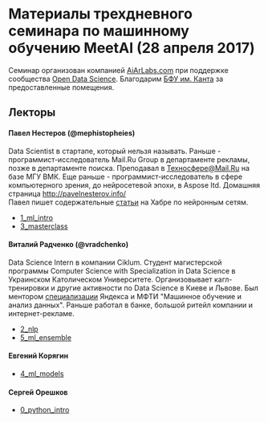 # Материалы трехдневного семинара по машинному обучению MeetAI (28 апреля 2017)

Семинар организован компанией [AiArLabs.com](https://aiarlabs.com/) при поддержке сообщества [Open Data Science](http://ods.ai/). Благодарим [БФУ им. Канта](https://www.kantiana.ru/) за предоставленные помещения.

## Лекторы

#### Павел Нестеров (@mephistopheies)
Data Scientist в стартапе, который нельзя называть. Раньше - программист-исследователь Mail.Ru Group в департаменте рекламы, позже в департаменте поиска. Преподавал в Техносфере@Mail.Ru на базе МГУ ВМК. Еще раньше - программист-исследователь в сфере компьютерного зрения, до нейросетевой эпохи, в Aspose ltd. Домашняя страница http://pavelnesterov.info/  <br>
Павел пишет содержательные [статьи](https://habrahabr.ru/users/mephistopheies/topics/) на Хабре по нейронным сетям.
- [1_ml_intro](1_ml_intro)
- [3_masterclass](3_masterclass)

#### Виталий Радченко (@vradchenko)
Data Science Intern в компании Ciklum. Студент магистерской программы Computer Science with Specialization in Data Science в Украинском Католическом Университете. Организовывает кагл-тренировки и другие активности по Data Science в Киеве и Львове. Был ментором [специализации](https://www.coursera.org/specializations/machine-learning-data-analysis) Яндекса и МФТИ "Машинное обучение и анализ данных". Раньше работал в банке, большой ритейл компании и интернет-рекламе.
- [2_nlp](2_nlp)
- [5_ml_ensemble](5_ml_ensemble)

#### Евгений Корягин
- [4_ml_models](4_ml_models)

#### Сергей Орешков
- [0_python_intro](0_python_intro)

